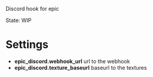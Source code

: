 
Discord hook for epic

State: WIP

# Settings

* **epic_discord.webhook_url** url to the webhook
* **epic_discord.texture_baseurl** baseurl to the textures

